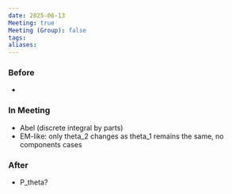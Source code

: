 ```yaml
---
date: 2025-06-13
Meeting: true
Meeting (Group): false
tags: 
aliases:
---
```


### Before
- 

### In Meeting
- Abel (discrete integral by parts)
- EM-like: only theta_2 changes as theta_1 remains the same, no components cases

### After
- P_theta?